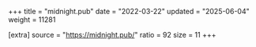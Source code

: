 +++
title = "midnight.pub"
date = "2022-03-22"
updated = "2025-06-04"
weight = 11281

[extra]
source = "https://midnight.pub/"
ratio = 92
size = 11
+++
